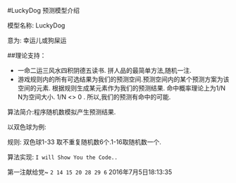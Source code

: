 #LuckyDog 预测模型介绍

模型名称: LuckyDog

意为: 幸运儿或狗屎运

##理论支持： 
+ 一命二运三风水四积阴德五读书. 拼人品的最简单方法,随机一注.
+ 游戏规则内的所有可选结果为我们的预测空间.预测空间内的某个预测方案为该空间的元素. 根据规则生成某元素作为我们的预测结果. 命中概率理论上为1/N N为空间大小. 1/N <> 0  .  所以,我们的预测有命中的可能.


算法简介:程序随机数模拟产生预测结果.

以双色球为例:

规则:  双色球1-33  取不重复随机数6个.1-16取随机数一个.

算法实现: `I will Show You the Code..`

第一注献给党~ `2 14 15 20 28 29 6` 2016年7月5日18:13:35


